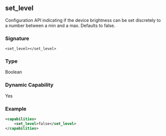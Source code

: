 ## set\_level

Configuration API indicating if the device brightness can be set discretely to a number between a min and a max. Defaults to false.


### Signature

`<set_level></set_level>`


### Type

Boolean


### Dynamic Capability

Yes


### Example

```xml
<capabilities>
    <set_level>false</set_level>
</capabilities>
```
